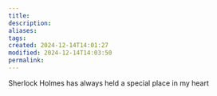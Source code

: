 ```yaml
---
title: 
description: 
aliases: 
tags: 
created: 2024-12-14T14:01:27
modified: 2024-12-14T14:03:50
permalink: 
---
```


Sherlock Holmes has always held a special place in my heart 
